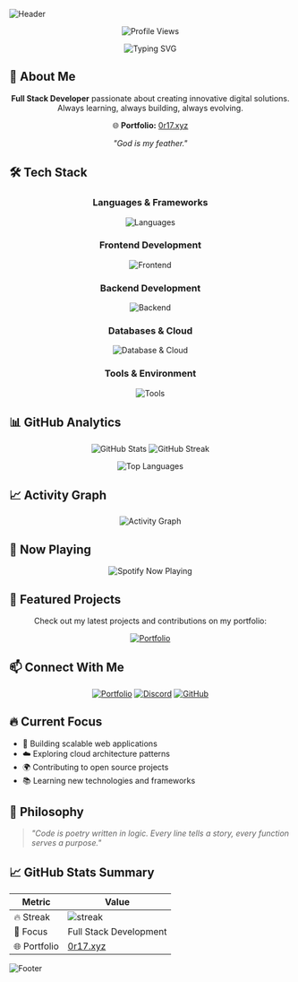 ![Header](https://capsule-render.vercel.app/api?type=waving&color=00bfbf&height=110&section=header)

<div align="center">

![Profile Views](https://komarev.com/ghpvc/?username=0r17&color=00bfbf)

![Typing SVG](https://readme-typing-svg.herokuapp.com/?font=JetBrains+Mono&weight=600&pause=1000&center=true&width=435&lines=Hello+World!;I'm+0r17;Welcome!;Full+Stack+Developer;Creating+Digital+Solutions)

</div>

## 🚀 About Me

<div align="center">

**Full Stack Developer** passionate about creating innovative digital solutions.  
Always learning, always building, always evolving.

🌐 **Portfolio:** [0r17.xyz](https://0r17.xyz)

*"God is my feather."*

</div>

## 🛠️ Tech Stack

<div align="center">

### Languages & Frameworks
![Languages](https://skillicons.dev/icons?i=html,css,javascript,typescript,python,php,ruby,rust,kotlin,swift)

### Frontend Development
![Frontend](https://skillicons.dev/icons?i=react,nextjs,flutter,tailwind,bootstrap)

### Backend Development
![Backend](https://skillicons.dev/icons?i=nodejs,express,django,flask,laravel)

### Databases & Cloud
![Database & Cloud](https://skillicons.dev/icons?i=mongodb,mysql,postgres,redis,aws,gcp,docker,kubernetes)

### Tools & Environment
![Tools](https://skillicons.dev/icons?i=git,github,gitlab,linux,vim,vscode,figma,postman)

</div>

## 📊 GitHub Analytics

<div align="center">

![GitHub Stats](https://github-readme-stats.vercel.app/api?username=0r17&show_icons=true&theme=tokyonight&hide_border=true&include_all_commits=true&count_private=true)
![GitHub Streak](https://streak-stats.demolab.com/?user=0r17&theme=tokyonight&hide_border=true)

![Top Languages](https://github-readme-stats.vercel.app/api/top-langs/?username=0r17&layout=compact&theme=tokyonight&hide_border=true)

</div>

## 📈 Activity Graph

<div align="center">

![Activity Graph](https://github-readme-activity-graph.vercel.app/graph?username=0r17&theme=tokyo-night&hide_border=true)

</div>

## 🎵 Now Playing

<div align="center">

![Spotify Now Playing](https://spotify-github-profile.kittinanx.com/api/view.svg?uid=31ygv25s4tikwaj3suht6ssfdp4q&cover_image=true&theme=default&show_offline=true&background_color=121212&interchange=true&bar_color=00bfbf)

</div>

## 🌟 Featured Projects

<div align="center">

Check out my latest projects and contributions on my portfolio:

[![Portfolio](https://img.shields.io/badge/Portfolio-0r17.xyz-00bfbf?style=for-the-badge&logo=firefox&logoColor=white)](https://0r17.xyz)

</div>

## 📫 Connect With Me

<div align="center">

[![Portfolio](https://img.shields.io/badge/Portfolio-0r17.xyz-00bfbf?style=for-the-badge&logo=firefox&logoColor=white)](https://0r17.xyz)
[![Discord](https://img.shields.io/badge/Discord-7289DA?style=for-the-badge&logo=discord&logoColor=white)](https://discord.com/channels/@me/1025178617069707286)
[![GitHub](https://img.shields.io/badge/GitHub-100000?style=for-the-badge&logo=github&logoColor=white)](https://github.com/0r17)

</div>

## 🔥 Current Focus

- 🚀 Building scalable web applications
- ☁️ Exploring cloud architecture patterns  
- 🌍 Contributing to open source projects
- 📚 Learning new technologies and frameworks

## 💭 Philosophy

> *"Code is poetry written in logic. Every line tells a story, every function serves a purpose."*

## 📈 GitHub Stats Summary

<div align="center">

| Metric | Value |
|--------|-------|
| 🔥 Streak | ![streak](https://streak-stats.demolab.com/?user=0r17&theme=tokyonight&hide_border=true&format=compact) |
| 🎯 Focus | Full Stack Development |
| 🌐 Portfolio | [0r17.xyz](https://0r17.xyz) |

</div>

![Footer](https://capsule-render.vercel.app/api?type=waving&color=00bfbf&height=110&section=footer)
